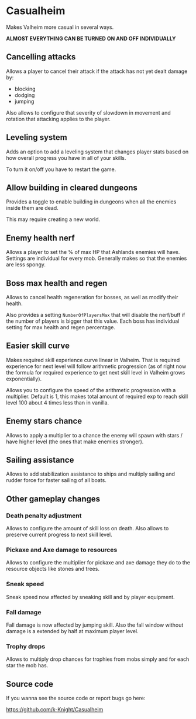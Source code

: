 # Casualheim
Makes Valheim more casual in several ways.

**ALMOST EVERYTHING CAN BE TURNED ON AND OFF INDIVIDUALLY**

## Cancelling attacks
Allows a player to cancel their attack if the attack has not yet dealt damage by:
- blocking
- dodging
- jumping

Also allows to configure that severity of slowdown in movement and rotation that attacking applies to the player.

## Leveling system
Adds an option to add a leveling system that changes player stats based on how overall progress you have in all of your skills.

To turn it on/off you have to restart the game.

## Allow building in cleared dungeons
Provides a toggle to enable building in dungeons when all the enemies inside them are dead.

This may require creating a new world.

## Enemy health nerf
Allows a player to set the % of max HP that Ashlands enemies will have.
Settings are individual for every mob.
Generally makes so that the enemies are less spongy.

## Boss max health and regen
Allows to cancel health regeneration for bosses, as well as modify their health.

Also provides a setting `NumberOfPlayersMax` that will disable the nerf/buff if the number of players is bigger that this value.
Each boss has individual setting for max health and regen percentage.

## Easier skill curve
Makes required skill experience curve linear in Valheim. That is required experience for next level will follow arithmetic progression (as of right now the formula for required experience to get next skill level in Valheim grows exponentially).

Allows you to configure the speed of the arithmetic progression with a multiplier. Default is 1, this makes total amount of required exp to reach skill level 100 about 4 times less than in vanilla.

## Enemy stars chance
Allows to apply a multiplier to a chance the enemy will spawn with stars / have higher level (the ones that make enemies stronger).

## Sailing assistance
Allows to add stabilization assistance to ships and multiply sailing and rudder force for faster sailing of all boats.

## Other gameplay changes
### Death penalty adjustment
Allows to configure the amount of skill loss on death. Also allows to preserve current progress to next skill level.
### Pickaxe and Axe damage to resources
Allows to configure the multiplier for pickaxe and axe damage they do to the resource objects like stones and trees.
### Sneak speed
Sneak speed now affected by sneaking skill and by player equipment.
### Fall damage
Fall damage is now affected by jumping skill. Also the fall window without damage is a extended by half at maximum player level.
### Trophy drops
Allows to multiply drop chances for trophies from mobs simply and for each star the mob has.

## Source code
If you wanna see the source code or report bugs go here:

https://github.com/k-Knight/Casualheim
